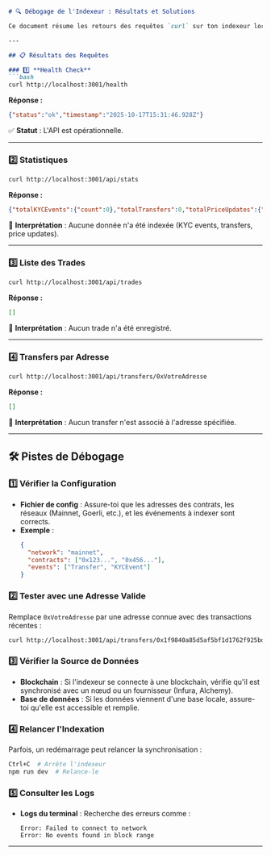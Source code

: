 ```markdown
# 🔍 Débogage de l'Indexeur : Résultats et Solutions

Ce document résume les retours des requêtes `curl` sur ton indexeur local, ainsi que les pistes pour résoudre les problèmes rencontrés.

---

## 📋 Résultats des Requêtes

### 1️⃣ **Health Check**
```bash
curl http://localhost:3001/health
```
**Réponse :**
```json
{"status":"ok","timestamp":"2025-10-17T15:31:46.928Z"}
```
✅ **Statut** : L'API est opérationnelle.

---

### 2️⃣ **Statistiques**
```bash
curl http://localhost:3001/api/stats
```
**Réponse :**
```json
{"totalKYCEvents":{"count":0},"totalTransfers":0,"totalPriceUpdates":{"count":0}}
```
📌 **Interprétation** :
Aucune donnée n'a été indexée (KYC events, transfers, price updates).

---

### 3️⃣ **Liste des Trades**
```bash
curl http://localhost:3001/api/trades
```
**Réponse :**
```json
[]
```
📌 **Interprétation** :
Aucun trade n'a été enregistré.

---

### 4️⃣ **Transfers par Adresse**
```bash
curl http://localhost:3001/api/transfers/0xVotreAdresse
```
**Réponse :**
```json
[]
```
📌 **Interprétation** :
Aucun transfer n'est associé à l'adresse spécifiée.

---

## 🛠 Pistes de Débogage

### 1️⃣ **Vérifier la Configuration**
- **Fichier de config** : Assure-toi que les adresses des contrats, les réseaux (Mainnet, Goerli, etc.), et les événements à indexer sont corrects.
- **Exemple** :
  ```json
  {
    "network": "mainnet",
    "contracts": ["0x123...", "0x456..."],
    "events": ["Transfer", "KYCEvent"]
  }
  ```

### 2️⃣ **Tester avec une Adresse Valide**
Remplace `0xVotreAdresse` par une adresse connue avec des transactions récentes :
```bash
curl http://localhost:3001/api/transfers/0x1f9840a85d5af5bf1d1762f925bdaddc4201f984
```

### 3️⃣ **Vérifier la Source de Données**
- **Blockchain** : Si l'indexeur se connecte à une blockchain, vérifie qu'il est synchronisé avec un nœud ou un fournisseur (Infura, Alchemy).
- **Base de données** : Si les données viennent d'une base locale, assure-toi qu'elle est accessible et remplie.

### 4️⃣ **Relancer l'Indexation**
Parfois, un redémarrage peut relancer la synchronisation :
```bash
Ctrl+C  # Arrête l'indexeur
npm run dev  # Relance-le
```

### 5️⃣ **Consulter les Logs**
- **Logs du terminal** : Recherche des erreurs comme :
  ```
  Error: Failed to connect to network
  Error: No events found in block range
  ```

---